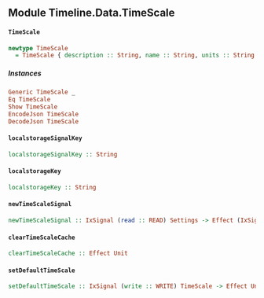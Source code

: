 ## Module Timeline.Data.TimeScale

#### `TimeScale`

``` purescript
newtype TimeScale
  = TimeScale { description :: String, name :: String, units :: String }
```

##### Instances
``` purescript
Generic TimeScale _
Eq TimeScale
Show TimeScale
EncodeJson TimeScale
DecodeJson TimeScale
```

#### `localstorageSignalKey`

``` purescript
localstorageSignalKey :: String
```

#### `localstorageKey`

``` purescript
localstorageKey :: String
```

#### `newTimeScaleSignal`

``` purescript
newTimeScaleSignal :: IxSignal (read :: READ) Settings -> Effect (IxSignal (read :: READ, write :: WRITE) TimeScale)
```

#### `clearTimeScaleCache`

``` purescript
clearTimeScaleCache :: Effect Unit
```

#### `setDefaultTimeScale`

``` purescript
setDefaultTimeScale :: IxSignal (write :: WRITE) TimeScale -> Effect Unit
```


